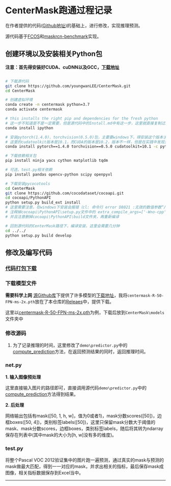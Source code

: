 # CenterMask跑通过程记录

在作者提供的代码([Github地址](https://github.com/youngwanLEE/CenterMask))的基础上，进行修改，实现推理预测。

源代码基于[FCOS](https://github.com/tianzhi0549/FCOS)和[maskrcn-benchmark](https://github.com/facebookresearch/maskrcnn-benchmark)实现。

## 创建环境以及安装相关Python包

**注意：首先得安装好CUDA、cuDNN以及GCC，[下载地址](../../README.md#实验环境)**

````bash

# 下载源代码
git clone https://github.com/youngwanLEE/CenterMask.git
cd CenterMask

# 创建虚拟环境
conda create -n centermask python=3.7
conda activate centermask

# this installs the right pip and dependencies for the fresh python
# 这一步不知道是不是一定需要，但是源代码中的Install.md中有这一步，这里就直接复制过来执行了
conda install ipython

# 安装pytorch(1.4.0)、torchvision(0.5.0)包，主要要windows下，得安装这个版本才行，其他版本会报错，见连接[RuntimeError: Error compiling objects for extension](https://github.com/facebookresearch/maskrcnn-benchmark/issues/1236#issuecomment-645739809)
# 这里的cudatoolkit版本是10.1，而CUDA的版本是10.2，版本不一样，但是在实践中发现没有太大问题，并且如果直接修改cudatoolkit=10.2，会找不到包
conda install pytorch==1.4.0 torchvision==0.5.0 cudatoolkit=10.1 -c pytorch

# 下载依赖相关包
pip install ninja yacs cython matplotlib tqdm 

# 可选，test.py相关依赖
pip install pandas opencv-python scipy openpyxl

# 下载安装pycocotools
cd CenterMask
git clone https://github.com/cocodataset/cocoapi.git
cd cocoapi/PythonAPI
python setup.py build_ext install
# 这里需要注意，在windows下安装会报错（cl: 命令行 error D8021 :无效的数值参数“/Wno-cpp”）
# 注释掉cocoapi\PythonAPI\setup.py文件中的 extra_compile_args=['-Wno-cpp', '-Wno-unused-function', '-std=c99'] 这一句，
# 并且注意删掉cocoapi\PythonAPI\build文件夹，再重新编译

# 回到源代码的CenterMask路径下，编译安装，这里会需要几分钟
cd ../../
python setup.py build develop

````

## 修改及编写代码
### [代码打包下载](https://github.com/BingqiangZhou/IntSeg_InsSeg_CodeCollection/releases/tag/centermask)

### 下载模型文件

**需要科学上网** [源Github库](https://github.com/youngwanLEE/CenterMask)下提供了许多模型的[下载地址](https://github.com/youngwanLEE/CenterMask#models)，我将`centermask-R-50-FPN-ms-2x.pth`放在了本仓库的[Releaes](https://github.com/BingqiangZhou/IntSeg_InsSeg_CodeCollection/releases/tag/centermask)中，提供下载。

这里以[centermask-R-50-FPN-ms-2x.pth](https://www.dropbox.com/s/bhpf6jud8ovvxmh/centermask-R-50-FPN-ms-2x.pth?dl=1)为例，下载后放到`CenterMask\models`文件夹中

### 修改源码

1. 为了记录推理的时间，这里修改了`demo\predictor.py`中的[compute_prediction](https://github.com/BingqiangZhou/IntSeg_InsSeg_CodeCollection/blob/7f614785c5afc42d4570e0d5e2fbbcbc37219e28/ImageInstanceSegmentation/CenterMask/demo/predictor.py#L240)方法，在返回预测结果的同时，返回推理时间。

### net.py

**1. 输入图像预处理**

这里直接输入图片的路径即可，直接调用源代码`demo\predictor.py`中的[compute_prediction](https://github.com/BingqiangZhou/IntSeg_InsSeg_CodeCollection/blob/7f614785c5afc42d4570e0d5e2fbbcbc37219e28/ImageInstanceSegmentation/CenterMask/demo/predictor.py#L240)方法得到结果。

**2. 后处理**

网络输出包括有mask([50, 1, h, w]，值为0或者1)，mask分数scores([50])，边框boxes([50, 4])，类别标签labels([50])，这里只保留mask分数大于阈值的mask、mask分数scores，边框boxes，类别标签labels，随后将其转为ndarray保存在列表中(其中mask的大小为[h, w]没有多的维度)。

### test.py

将整个Pascal VOC 2012验证集中的图片跑一遍预测，通过真实的mask与预测的mask做最大匹配，得到一一对应的mask，并求出相关的指标，最后保存mask成图像，相关指标数据保存到Excel当中。

---

